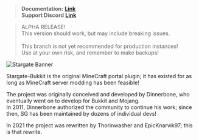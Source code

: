 > **Documentation:** __**[Link](https://github.com/stargate-bukkit/Stargate-Bukkit/wiki)**__<br>
> **Support Discord** __**[Link](https://discord.gg/mTaHuK6BVa)**__

> ALPHA RELEASE!<br>
> This version should work, but may include breaking issues.<br>
> <br>
> This branch is not yet recommended for production instances!<br>
> Use at your own risk, and remember to make backups!

![Stargate Banner](https://i.imgur.com/7Ji4jrr.png)

Stargate-Bukkit is the original MineCraft portal plugin; it has existed for as long as MineCraft server modding has been
feasible!

The project was originally conceived and developed by Dinnerbone, who eventually went on to develop for Bukkit and
Mojang.<br> In 2011, Dinnerbone authorized the community to continue his work; since then, SG has been maintained by
dozens of individual devs!

In 2021 the project was rewritten by Thorinwasher and EpicKnarvik97; this is that rewrite.
